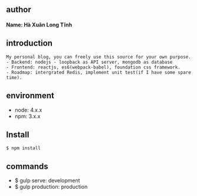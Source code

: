 ## author
#### Name: Hà Xuân Long Tĩnh

## introduction
```
My personal blog, you can freely use this source for your own purpose.
- Backend: nodejs - loopback as API server, mongodb as database
- Frontend: reactjs, es6(webpack-babel), foundation css framework.
- Roadmap: intergrated Redis, implement unit test(if I have some spare time).
```

## environment
- node: 4.x.x
- npm: 3.x.x

## Install
```
$ npm install 
```

## commands
- $ gulp serve: development
- $ gulp production: production
